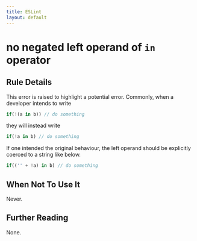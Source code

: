```yaml
---
title: ESLint
layout: default
---
```

# no negated left operand of `in` operator

## Rule Details

This error is raised to highlight a potential error. Commonly, when a developer intends to write

```js
if(!(a in b)) // do something
```

they will instead write

```js
if(!a in b) // do something
```

If one intended the original behaviour, the left operand should be explicitly coerced to a string like below.

```js
if(('' + !a) in b) // do something
```

## When Not To Use It

Never.

## Further Reading

None.
